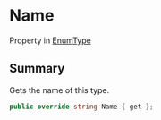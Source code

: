 # Name

Property in [EnumType](broken-reference)

## Summary

Gets the name of this type.

```csharp
public override string Name { get };
```
